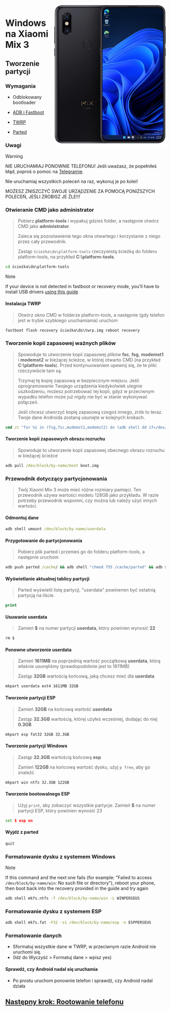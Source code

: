 <img align="right" src="https://github.com/n00b69/woa-perseus/blob/main/perseus.png" width="350" alt="Windows 11 running on perseus">

# Windows na Xiaomi Mix 3

## Tworzenie partycji

### Wymagania
- Odblokowany bootloader

- [ADB i Fastboot](https://developer.android.com/studio/releases/platform-tools)
  
- [TWRP](https://github.com/n00b69/woa-perseus/releases/download/Files/twrp.img)

- [Parted](https://github.com/n00b69/woa-perseus/releases/download/Files/parted)

### Uwagi
> [!Warning]
> 
> NIE URUCHAMIAJ PONOWNIE TELEFONU! Jeśli uważasz, że popełniłeś błąd, poproś o pomoc na [Telegramie](https://t.me/woaperseus).
> 
> Nie uruchamiaj wszystkich poleceń na raz, wykonuj je po kolei!
>
> MOŻESZ ZNISZCZYĆ SWOJE URZĄDZENIE ZA POMOCĄ PONIŻSZYCH POLECEŃ, JEŚLI ZROBISZ JE ŹLE!!!

### Otwieranie CMD jako administrator
> Pobierz **platform-tools** i wypakuj gdzieś folder, a następnie otwórz CMD jako **administrator**.
>
> Zaleca się pozostawienie tego okna otwartego i korzystanie z niego przez cały przewodnik.
> 
> Zastąp `ścieżka\do\platform-tools` rzeczywistą ścieżką do folderu platform-tools, na przykład **C:\platform-tools**.
```cmd
cd ścieżka\do\platform-tools
```

> [!Note]
> If your device is not detected in fastboot or recovery mode, you'll have to install USB drivers [using this guide](troubleshooting.md#device-is-not-recognized-in-fastboot-or-recovery)

#### Instalacja TWRP
> Otwórz okno CMD w folderze platform-tools, a następnie (gdy telefon jest w trybie szybkiego uruchamiania) uruchom
```cmd
fastboot flash recovery ścieżka\do\twrp.img reboot recovery
```

### Tworzenie kopii zapasowej ważnych plików
> Spowoduje to utworzenie kopii zapasowej plików **fsc**, **fsg**, **modemst1** i **modemst2** w bieżącej ścieżce, w której otwarto CMD (na przykład **C:\platform-tools**). Przed kontynuowaniem upewnij się, że te pliki rzeczywiście tam są.
> 
> Trzymaj tę kopię zapasową w bezpiecznym miejscu. Jeśli oprogramowanie Twojego urządzenia kiedykolwiek ulegnie uszkodzeniu, możesz potrzebować tej kopii, gdyż w przeciwnym wypadku telefon może już nigdy nie być w stanie wykonywać połączeń.
> 
> Jeśli chcesz utworzyć kopię zapasową czegoś innego, zrób to teraz. Twoje dane Androida zostaną usunięte w kolejnych krokach.
```cmd
cmd /c "for %i in (fsg,fsc,modemst1,modemst2) do (adb shell dd if=/dev/block/by-name/%i of=/tmp/%i.bin & adb pull /tmp/%i.bin)"
```

#### Tworzenie kopii zapasowych obrazu rozruchu
> Spowoduje to utworzenie kopii zapasowej obecnego obrazu rozruchu w bieżącej ścieżce
```cmd
adb pull /dev/block/by-name/boot boot.img
```

### Przewodnik dotyczący partycjonowania
> Twój Xiaomi Mix 3 może mieć różne rozmiary pamięci. Ten przewodnik używa wartości modelu 128GB jako przykładu. W razie potrzeby przewodnik wspomni, czy można lub należy użyć innych wartości.

#### Odmontuj dane
```cmd
adb shell umount /dev/block/by-name/userdata
```

#### Przygotowanie do partycjonowania
> Pobierz plik parted i przenieś go do folderu platform-tools, a następnie uruchom
```cmd
adb push parted /cache/ && adb shell "chmod 755 /cache/parted" && adb shell /cache/parted /dev/block/sda
```

#### Wyświetlanie aktualnej tablicy partycji
> Parted wyświetli listę partycji, "userdata" powinenen być ostatnią partycją na liście.
```cmd
print
```

#### Usuwanie userdata
> Zamień **$** na numer partycji **userdata**, który powinien wynosić **22**
```cmd
rm $
```

#### Ponowne utworzenie userdata
> Zamień **1611MB** na poprzednią wartość początkową **userdata**, którą właśnie usunęliśmy (prawdopodobnie jest to 1611MB)
>
> Zastąp **32GB** wartością końcową, jaką chcesz mieć dla **userdata**
```cmd
mkpart userdata ext4 1611MB 32GB
```

#### Tworzenie partycji ESP 
> Zamień **32GB** na końcową wartość **userdata**
>
> Zastąp **32.3GB** wartością, której użyłeś wcześniej, dodając do niej **0.3GB**
```cmd
mkpart esp fat32 32GB 32.3GB
```

#### Tworzenie partycji Windows
> Zastąp **32.3GB** wartością końcową **esp**
>
> Zamień **122GB** na końcową wartość dysku, użyj `p free`, aby go znaleźć
```cmd
mkpart win ntfs 32.3GB 122GB
```

#### Tworzenie bootowalnego ESP
> Użyj `print`, aby zobaczyć wszystkie partycje. Zamień **$** na numer partycji ESP, który powinien wynosić 23
```cmd
set $ esp on
```

#### Wyjdź z parted
```cmd
quit
```

### Formatowanie dysku z systemem Windows
> [!note]
> If this command and the next one fails (for example: "Failed to access `/dev/block/by-name/win`: No such file or directory"), reboot your phone, then boot back into the recovery provided in the guide and try again
```cmd
adb shell mkfs.ntfs -f /dev/block/by-name/win -L WINPERSEUS
``` 

### Formatowanie dysku z systemem ESP
```cmd
adb shell mkfs.fat -F32 -s1 /dev/block/by-name/esp -n ESPPERSEUS
```

### Formatowanie danych
- Sformatuj wszystkie dane w TWRP, w przeciwnym razie Android nie uruchomi się.
- (Idź do Wyczyść > Formatuj dane > wpisz yes)

#### Sprawdź, czy Android nadal się uruchamia
- Po prostu uruchom ponownie telefon i sprawdź, czy Android nadal działa

## [Następny krok: Rootowanie telefonu](2-root.md)





















